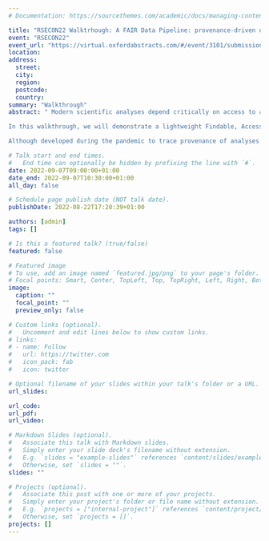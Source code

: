 ```yaml
---
# Documentation: https://sourcethemes.com/academic/docs/managing-content/

title: "RSECON22 Walktrhough: A FAIR Data Pipeline: provenance-driven data management for traceable scientific workflows"
event: "RSECON22"
event_url: "https://virtual.oxfordabstracts.com/#/event/3101/submission/113"
location:
address:
  street:
  city:
  region:
  postcode:
  country:
summary: "Walkthrough"
abstract: " Modern scientific analyses depend critically on access to and use of data. Rapidly evolving data, such as data streams changing during a disease outbreak, are particularly challenging. Added complexities come from the analytical software itself often changing, and keeping track of which output was generated from which specific analysis using which release of the data (their provenance) is all too often neglected as too time consuming.

In this walkthrough, we will demonstrate a lightweight Findable, Accessible, Interoperable and Reusable (FAIR) data pipeline that enables easy tracing of the provenance of results generated from scientific analyses, alongside management of the FAIR data and code itself. The pipeline is platform agnostic (tested on Linux, macOS and Windows), with APIs provided in multiple programming languages (currently Python, R, Java, C++ and Julia), and can be run either with central servers managing data repositories or entirely locally or offline (e.g. on an isolated laptop or in an HPC environment).

Although developed during the pandemic to trace provenance of analyses for public policy, it allows easy management and annotation of any data as they are consumed by analyses and also traces the provenance of scientific outputs back to primary data. It provides a mechanism for fellow RSEs, scientists or the public to better assess scientific evidence by inspecting its provenance, while allowing support for policy-makers to openly justify their decisions. We believe that this tool is of general value to the RSE community, and offers a step forward in our ability to promote Open Science. "

# Talk start and end times.
#   End time can optionally be hidden by prefixing the line with `#`.
date: 2022-09-07T09:00:00+01:00
date_end: 2022-09-07T10:30:00+01:00
all_day: false

# Schedule page publish date (NOT talk date).
publishDate: 2022-08-22T17:20:39+01:00

authors: [admin]
tags: []

# Is this a featured talk? (true/false)
featured: false

# Featured image
# To use, add an image named `featured.jpg/png` to your page's folder. 
# Focal points: Smart, Center, TopLeft, Top, TopRight, Left, Right, BottomLeft, Bottom, BottomRight.
image:
  caption: ""
  focal_point: ""
  preview_only: false

# Custom links (optional).
#   Uncomment and edit lines below to show custom links.
# links:
# - name: Follow
#   url: https://twitter.com
#   icon_pack: fab
#   icon: twitter

# Optional filename of your slides within your talk's folder or a URL.
url_slides:

url_code:
url_pdf:
url_video:

# Markdown Slides (optional).
#   Associate this talk with Markdown slides.
#   Simply enter your slide deck's filename without extension.
#   E.g. `slides = "example-slides"` references `content/slides/example-slides.md`.
#   Otherwise, set `slides = ""`.
slides: ""

# Projects (optional).
#   Associate this post with one or more of your projects.
#   Simply enter your project's folder or file name without extension.
#   E.g. `projects = ["internal-project"]` references `content/project/deep-learning/index.md`.
#   Otherwise, set `projects = []`.
projects: []
---
```

